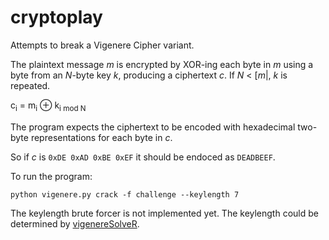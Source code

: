 cryptoplay
==========

Attempts to break a Vigenere Cipher variant.

The plaintext message *m* is encrypted by XOR-ing each byte in *m* using a byte from an *N*-byte key *k*, producing a ciphertext *c*.
If *N* < [*m*|, *k* is repeated.

<P>c<sub>i</sub> = m<sub>i</sub> ⊕ k<sub>i mod N</sub></P>

The program expects the ciphertext to be encoded with hexadecimal two-byte representations for each byte in *c*.

So if *c* is `0xDE 0xAD 0xBE 0xEF` it should be endoced as `DEADBEEF`.

To run the program:

	python vigenere.py crack -f challenge --keylength 7

The keylength brute forcer is not implemented yet. 
The keylength could be determined by [vigenereSolveR](https://github.com/maglo/vigenereSolveR/blob/master/determineKeyLength.R).

